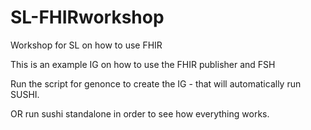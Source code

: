 # SL-FHIRworkshop
 Workshop for SL on how to use FHIR

This is an example IG on how to use the FHIR publisher and FSH 

Run the script for genonce to create the IG - that will automatically run SUSHI. 

OR run sushi standalone in order to see how everything works.
